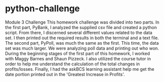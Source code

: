 # python-challenge
Module 3 Challenge
This homework challenge was divided into two parts. In the first part, PyBank, I analyzed the supplied csv file and created a python script. From there, I discerned several different values related to the data set. I then printed out the required results in both the terminal and a text file. The second part, PyPoll, was much the same as the first. This time, the data set was much larger. We were analyzing poll data and printing out who won. During the beginning stages of the first part of this homework, I worked with Maggy Barnes and Shaun Pizzeck. I also utilized the course tutor in order to help me understand the calculation of the total changes in profits/losses. Finally, I had the askBCS learning assistant help me get the date portion printed out in the 'Greatest Increase in Profits'.
